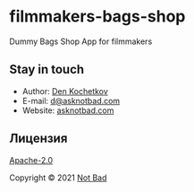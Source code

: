 # filmmakers-bags-shop
Dummy Bags Shop App for filmmakers

## Stay in touch

- Author: [Den Kochetkov](https://github.com/dkochetkov)
- E-mail: <d@asknotbad.com>
- Website: [asknotbad.com](https://asknotbad.com)

## Лицензия

[Apache-2.0](LICENSE)

Copyright &copy; 2021 <a href="https://asknotbad.com" target="_blank">Not Bad</a>
